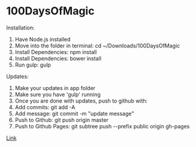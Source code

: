 # 100DaysOfMagic  

Installation:
1. Have Node.js installed
2. Move into the folder in terminal: cd ~/Downloads/100DaysOfMagic
3. Install Dependencies: npm install 
4. Install Dependencies: bower install 
5. Run gulp: gulp


Updates:
1. Make your updates in app folder
2. Make sure you have 'gulp' running
3. Once you are done with updates, push to github with:
4. Add commits: git add -A
5. Add message: git commit -m "update message"
6. Push to Github: git push origin master
7. Push to Github Pages: git subtree push --prefix public origin gh-pages

[Link](http://pomco.github.io/100DaysOfMagic/)